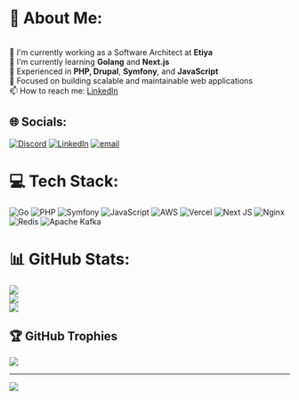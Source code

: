 # 💫 About Me:
<br>🔭 I'm currently working as a Software Architect at **Etiya**
<br>🌱 I'm currently learning **Golang** and **Next.js**
<br>💼 Experienced in **PHP, Drupal**, **Symfony**, and **JavaScript**
<br>🎯 Focused on building scalable and maintainable web applications
<br>📫 How to reach me: [LinkedIn](https://www.linkedin.com/in/tarikfiliz/)


## 🌐 Socials:
[![Discord](https://img.shields.io/badge/Discord-%237289DA.svg?logo=discord&logoColor=white)](https://discord.gg/tarik1) [![LinkedIn](https://img.shields.io/badge/LinkedIn-%230077B5.svg?logo=linkedin&logoColor=white)](https://linkedin.com/in/tarikfiliz) [![email](https://img.shields.io/badge/Email-D14836?logo=gmail&logoColor=white)](mailto:tarikfiliz@icloud.com) 

# 💻 Tech Stack:
![Go](https://img.shields.io/badge/go-%2300ADD8.svg?style=for-the-badge&logo=go&logoColor=white) ![PHP](https://img.shields.io/badge/php-%23777BB4.svg?style=for-the-badge&logo=php&logoColor=white) ![Symfony](https://img.shields.io/badge/symfony-%23000000.svg?style=for-the-badge&logo=symfony&logoColor=white) ![JavaScript](https://img.shields.io/badge/javascript-%23323330.svg?style=for-the-badge&logo=javascript&logoColor=%23F7DF1E) ![AWS](https://img.shields.io/badge/AWS-%23FF9900.svg?style=for-the-badge&logo=amazon-aws&logoColor=white) ![Vercel](https://img.shields.io/badge/vercel-%23000000.svg?style=for-the-badge&logo=vercel&logoColor=white) ![Next JS](https://img.shields.io/badge/Next-black?style=for-the-badge&logo=next.js&logoColor=white) ![Nginx](https://img.shields.io/badge/nginx-%23009639.svg?style=for-the-badge&logo=nginx&logoColor=white) ![Redis](https://img.shields.io/badge/redis-%23DD0031.svg?style=for-the-badge&logo=redis&logoColor=white) ![Apache Kafka](https://img.shields.io/badge/Apache%20Kafka-000?style=for-the-badge&logo=apachekafka)

# 📊 GitHub Stats:
![](https://github-readme-stats.vercel.app/api?username=tarikflz&theme=dark&hide_border=false&include_all_commits=true&count_private=true)<br/>
![](https://nirzak-streak-stats.vercel.app/?user=tarikflz&theme=dark&hide_border=false)<br/>
![](https://github-readme-stats.vercel.app/api/top-langs/?username=tarikflz&theme=dark&hide_border=false&include_all_commits=true&count_private=true&layout=compact)

## 🏆 GitHub Trophies
![](https://github-profile-trophy.vercel.app/?username=tarikflz&theme=tokyonight&no-frame=false&no-bg=true&margin-w=4)

---
[![](https://visitcount.itsvg.in/api?id=tarikflz&icon=0&color=0)](https://visitcount.itsvg.in)
